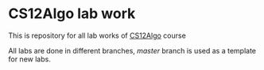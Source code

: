 # CS12Algo lab work

This is repository for all lab works of [CS12Algo](https://hyper.mephi.ru/courses/course-v1:MEPhIx+CS212Algo+2021Spring/info) course

All labs are done in different branches, *master* branch is used as a template for new labs.